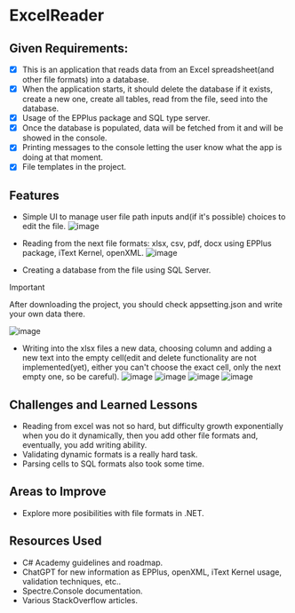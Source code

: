 ﻿# ExcelReader

## Given Requirements:
- [x] This is an application that reads data from an Excel spreadsheet(and other file formats) into a database.
- [x] When the application starts, it should delete the database if it exists, create a new one, create all tables, read from the file, seed into the database.
- [x] Usage of the EPPlus package and SQL type server.
- [x] Once the database is populated, data will be fetched from it and will be showed in the console.
- [x] Printing messages to the console letting the user know what the app is doing at that moment.
- [x] File templates in the project.

## Features
* Simple UI to manage user file path inputs and(if it's possible) choices to edit the file.
![image](https://github.com/TwilightSaw/CodeReviews.Console.ExcelReader/blob/main/ExcelReader.TwilightSaw/images/ui.png)

* Reading from the next file formats: xlsx, csv, pdf, docx using EPPlus package, iText Kernel, openXML.
![image](https://github.com/TwilightSaw/CodeReviews.Console.ExcelReader/blob/main/ExcelReader.TwilightSaw/images/db_reading.png)

* Creating a database from the file using SQL Server.
> [!IMPORTANT]
> After downloading the project, you should check appsetting.json and write your own data there.
> 
> ![image](https://github.com/TwilightSaw/CodeReviews.Console.ExcelReader/blob/main/ExcelReader.TwilightSaw/images/appsettings.png)

* Writing into the xlsx files a new data, choosing column and adding a new text into the empty cell(edit and delete functionality are not implemented(yet), either you can't choose the exact cell, only the next empty one, so be careful).
![image](https://github.com/TwilightSaw/CodeReviews.Console.ExcelReader/blob/main/ExcelReader.TwilightSaw/images/writing_1.png)
![image](https://github.com/TwilightSaw/CodeReviews.Console.ExcelReader/blob/main/ExcelReader.TwilightSaw/images/writing_2.png)
![image](https://github.com/TwilightSaw/CodeReviews.Console.ExcelReader/blob/main/ExcelReader.TwilightSaw/images/writing_3.png)
![image](https://github.com/TwilightSaw/CodeReviews.Console.ExcelReader/blob/main/ExcelReader.TwilightSaw/images/writing_4.png)

## Challenges and Learned Lessons
- Reading from excel was not so hard, but difficulty growth exponentially when you do it dynamically, then you add other file formats and, eventually, you add writing ability.
- Validating dynamic formats is a really hard task.
- Parsing cells to SQL formats also took some time.

## Areas to Improve
- Explore more posibilities with file formats in .NET.

## Resources Used
- C# Academy guidelines and roadmap.
- ChatGPT for new information as EPPlus, openXML, iText Kernel usage, validation techniques, etc..
- Spectre.Console documentation.
- Various StackOverflow articles.
